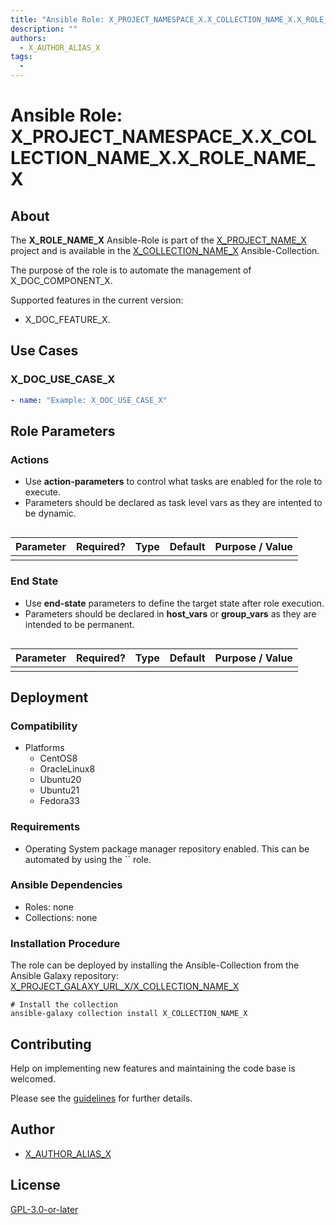 ```yaml
---
title: "Ansible Role: X_PROJECT_NAMESPACE_X.X_COLLECTION_NAME_X.X_ROLE_NAME_X"
description: ""
authors:
  - X_AUTHOR_ALIAS_X
tags:
  - 
---
```


# Ansible Role: X_PROJECT_NAMESPACE_X.X_COLLECTION_NAME_X.X_ROLE_NAME_X

## About

The **X_ROLE_NAME_X** Ansible-Role is part of the [X_PROJECT_NAME_X](X_PROJECT_GIT_URL_X) project and is available in the [X_COLLECTION_NAME_X](../collections/X_COLLECTION_NAME_X.md) Ansible-Collection.

The purpose of the role is to automate the management of X_DOC_COMPONENT_X.

Supported features in the current version:

- X_DOC_FEATURE_X.

## Use Cases

### X_DOC_USE_CASE_X

```yaml
- name: "Example: X_DOC_USE_CASE_X"
```

## Role Parameters

### Actions

- Use **action-parameters** to control what tasks are enabled for the role to execute.
- Parameters should be declared as task level vars as they are intented to be dynamic.

```yaml

```

| Parameter | Required? | Type | Default | Purpose / Value |
| --------- | --------- | ---- | ------- | --------------- |
|           |           |      |         |                 |

### End State

- Use **end-state** parameters to define the target state after role execution.
- Parameters should be declared in **host_vars** or **group_vars** as they are intended to be permanent.

```yaml

```

| Parameter | Required? | Type | Default | Purpose / Value |
| --------- | --------- | ---- | ------- | --------------- |
|           |           |      |         |                 |

## Deployment

### Compatibility

- Platforms
  - CentOS8
  - OracleLinux8
  - Ubuntu20
  - Ubuntu21
  - Fedora33

### Requirements

- Operating System package manager repository enabled. This can be automated by using the `` role.

### Ansible Dependencies

- Roles: none
- Collections: none

### Installation Procedure

The role can be deployed by installing the Ansible-Collection from the Ansible Galaxy repository: [X_PROJECT_GALAXY_URL_X/X_COLLECTION_NAME_X](X_PROJECT_GALAXY_URL_X/X_COLLECTION_NAME_X)

```shell
# Install the collection
ansible-galaxy collection install X_COLLECTION_NAME_X
```

## Contributing

Help on implementing new features and maintaining the code base is welcomed.

Please see the [guidelines](X_PROJECT_GUILDELINES_URL_X) for further details.

## Author

- [X_AUTHOR_ALIAS_X](X_AUTHOR_GIT_PROFILE_X)

## License

[GPL-3.0-or-later](https://www.gnu.org/licenses/gpl-3.0.txt)
